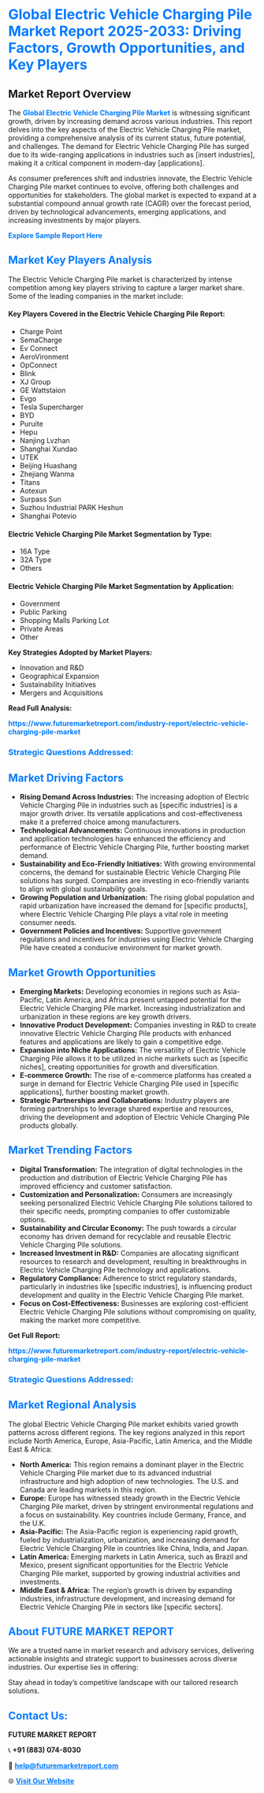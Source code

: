 <h1 style="color: #007BFF;">Global Electric Vehicle Charging Pile Market Report 2025-2033: Driving Factors, Growth Opportunities, and Key Players</h1>

<section id="overview">
<h2>Market Report Overview</h2>
<p>The <a href="https://www.futuremarketreport.com/industry-report/electric-vehicle-charging-pile-market" style="color: #007BFF; text-decoration: none;"><strong>Global Electric Vehicle Charging Pile Market</strong></a> is witnessing significant growth, driven by increasing demand across various industries. This report delves into the key aspects of the Electric Vehicle Charging Pile market, providing a comprehensive analysis of its current status, future potential, and challenges. The demand for Electric Vehicle Charging Pile has surged due to its wide-ranging applications in industries such as [insert industries], making it a critical component in modern-day [applications].</p>
<p>As consumer preferences shift and industries innovate, the Electric Vehicle Charging Pile market continues to evolve, offering both challenges and opportunities for stakeholders. The global market is expected to expand at a substantial compound annual growth rate (CAGR) over the forecast period, driven by technological advancements, emerging applications, and increasing investments by major players.</p>
</section>

<section id="overview">
<p><a href="https://www.futuremarketreport.com/request-sample/reportId=76522" style="color: #007BFF; text-decoration: none;"><strong>Explore Sample Report Here</strong></a></p>
</section>

<section id="key-players">
<h2 style="color: #007BFF;">Market Key Players Analysis</h2>
<p>The Electric Vehicle Charging Pile market is characterized by intense competition among key players striving to capture a larger market share. Some of the leading companies in the market include:</p>
<h4>Key Players Covered in the Electric Vehicle Charging Pile Report:</h4>
<ul><li>Charge Point</li><li>SemaCharge</li><li>Ev Connect</li><li>AeroVironment</li><li>OpConnect</li><li>Blink</li><li>XJ Group</li><li>GE Wattstaion</li><li>Evgo</li><li>Tesla Supercharger</li><li>BYD</li><li>Puruite</li><li>Hepu</li><li>Nanjing Lvzhan</li><li>Shanghai Xundao</li><li>UTEK</li><li>Beijing Huashang</li><li>Zhejiang Wanma</li><li>Titans</li><li>Aotexun</li><li>Surpass Sun</li><li>Suzhou Industrial PARK Heshun</li><li>Shanghai Potevio</li></ul>
<h4>Electric Vehicle Charging Pile Market Segmentation by Type:</h4>
<ul><li>16A Type</li><li>32A Type</li><li>Others</li></ul>

<h4>Electric Vehicle Charging Pile Market Segmentation by Application:</h4>
<ul><li>Government</li><li>Public Parking</li><li>Shopping Malls Parking Lot</li><li>Private Areas</li><li>Other</li></ul>
<p><strong>Key Strategies Adopted by Market Players:</strong></p>
<ul>
<li>Innovation and R&D</li>
<li>Geographical Expansion</li>
<li>Sustainability Initiatives</li>
<li>Mergers and Acquisitions</li>
</ul>
</section>

<section>
<p><strong>Read Full Analysis: </strong></p><a href="https://www.futuremarketreport.com/industry-report/electric-vehicle-charging-pile-market" style="color: #007BFF; text-decoration: none;"><strong>https://www.futuremarketreport.com/industry-report/electric-vehicle-charging-pile-market</strong></a>
<h3 style="color: #007BFF;">Strategic Questions Addressed:</h3>
</section>

<section id="driving-factors">
<h2 style="color: #007BFF;">Market Driving Factors</h2>
<ul>
<li><strong>Rising Demand Across Industries:</strong> The increasing adoption of Electric Vehicle Charging Pile in industries such as [specific industries] is a major growth driver. Its versatile applications and cost-effectiveness make it a preferred choice among manufacturers.</li>
<li><strong>Technological Advancements:</strong> Continuous innovations in production and application technologies have enhanced the efficiency and performance of Electric Vehicle Charging Pile, further boosting market demand.</li>
<li><strong>Sustainability and Eco-Friendly Initiatives:</strong> With growing environmental concerns, the demand for sustainable Electric Vehicle Charging Pile solutions has surged. Companies are investing in eco-friendly variants to align with global sustainability goals.</li>
<li><strong>Growing Population and Urbanization:</strong> The rising global population and rapid urbanization have increased the demand for [specific products], where Electric Vehicle Charging Pile plays a vital role in meeting consumer needs.</li>
<li><strong>Government Policies and Incentives:</strong> Supportive government regulations and incentives for industries using Electric Vehicle Charging Pile have created a conducive environment for market growth.</li>
</ul>
</section>

<section id="growth-opportunities">
<h2 style="color: #007BFF;">Market Growth Opportunities</h2>
<ul>
<li><strong>Emerging Markets:</strong> Developing economies in regions such as Asia-Pacific, Latin America, and Africa present untapped potential for the Electric Vehicle Charging Pile market. Increasing industrialization and urbanization in these regions are key growth drivers.</li>
<li><strong>Innovative Product Development:</strong> Companies investing in R&D to create innovative Electric Vehicle Charging Pile products with enhanced features and applications are likely to gain a competitive edge.</li>
<li><strong>Expansion into Niche Applications:</strong> The versatility of Electric Vehicle Charging Pile allows it to be utilized in niche markets such as [specific niches], creating opportunities for growth and diversification.</li>
<li><strong>E-commerce Growth:</strong> The rise of e-commerce platforms has created a surge in demand for Electric Vehicle Charging Pile used in [specific applications], further boosting market growth.</li>
<li><strong>Strategic Partnerships and Collaborations:</strong> Industry players are forming partnerships to leverage shared expertise and resources, driving the development and adoption of Electric Vehicle Charging Pile products globally.</li>
</ul>
</section>

<section id="trending-factors">
<h2 style="color: #007BFF;">Market Trending Factors</h2>
<ul>
<li><strong>Digital Transformation:</strong> The integration of digital technologies in the production and distribution of Electric Vehicle Charging Pile has improved efficiency and customer satisfaction.</li>
<li><strong>Customization and Personalization:</strong> Consumers are increasingly seeking personalized Electric Vehicle Charging Pile solutions tailored to their specific needs, prompting companies to offer customizable options.</li>
<li><strong>Sustainability and Circular Economy:</strong> The push towards a circular economy has driven demand for recyclable and reusable Electric Vehicle Charging Pile solutions.</li>
<li><strong>Increased Investment in R&D:</strong> Companies are allocating significant resources to research and development, resulting in breakthroughs in Electric Vehicle Charging Pile technology and applications.</li>
<li><strong>Regulatory Compliance:</strong> Adherence to strict regulatory standards, particularly in industries like [specific industries], is influencing product development and quality in the Electric Vehicle Charging Pile market.</li>
<li><strong>Focus on Cost-Effectiveness:</strong> Businesses are exploring cost-efficient Electric Vehicle Charging Pile solutions without compromising on quality, making the market more competitive.</li>
</ul>
</section>

<section>
<p><strong>Get Full Report: </strong></p><a href="https://www.futuremarketreport.com/industry-report/electric-vehicle-charging-pile-market" style="color: #007BFF; text-decoration: none;"><strong>https://www.futuremarketreport.com/industry-report/electric-vehicle-charging-pile-market</strong></a>
<h3 style="color: #007BFF;">Strategic Questions Addressed:</h3>
</section>


<section id="regional-analysis">
<h2 style="color: #007BFF;">Market Regional Analysis</h2>
<p>The global Electric Vehicle Charging Pile market exhibits varied growth patterns across different regions. The key regions analyzed in this report include North America, Europe, Asia-Pacific, Latin America, and the Middle East & Africa:</p>
<ul>
<li><strong>North America:</strong> This region remains a dominant player in the Electric Vehicle Charging Pile market due to its advanced industrial infrastructure and high adoption of new technologies. The U.S. and Canada are leading markets in this region.</li>
<li><strong>Europe:</strong> Europe has witnessed steady growth in the Electric Vehicle Charging Pile market, driven by stringent environmental regulations and a focus on sustainability. Key countries include Germany, France, and the U.K.</li>
<li><strong>Asia-Pacific:</strong> The Asia-Pacific region is experiencing rapid growth, fueled by industrialization, urbanization, and increasing demand for Electric Vehicle Charging Pile in countries like China, India, and Japan.</li>
<li><strong>Latin America:</strong> Emerging markets in Latin America, such as Brazil and Mexico, present significant opportunities for the Electric Vehicle Charging Pile market, supported by growing industrial activities and investments.</li>
<li><strong>Middle East & Africa:</strong> The region’s growth is driven by expanding industries, infrastructure development, and increasing demand for Electric Vehicle Charging Pile in sectors like [specific sectors].</li>
</ul>
</section>

<footer>
<h2 style="color: #007BFF;">About FUTURE MARKET REPORT</h2>
<p>We are a trusted name in market research and advisory services, delivering actionable insights and strategic support to businesses across diverse industries. Our expertise lies in offering:</p>

<p>Stay ahead in today’s competitive landscape with our tailored research solutions.</p>

<h2 style="color: #007BFF;">Contact Us:</h2>
<p><strong>FUTURE MARKET REPORT</strong></p>
<p>📞 <strong>+91 (883) 074-8030</strong></p>
<p>📧 <strong><a href="mailto:help@futuremarketreport.com" style="color: #007BFF;">help@futuremarketreport.com</a></strong></p>
<p>🌐 <strong><a href="https://www.futuremarketreport.com/" style="color: #007BFF;">Visit Our Website</a></strong></p>
</footer>